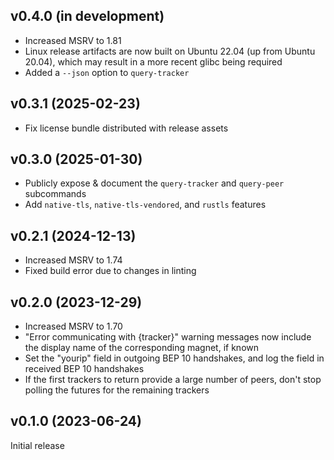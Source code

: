 v0.4.0 (in development)
-----------------------
- Increased MSRV to 1.81
- Linux release artifacts are now built on Ubuntu 22.04 (up from Ubuntu 20.04),
  which may result in a more recent glibc being required
- Added a `--json` option to `query-tracker`

v0.3.1 (2025-02-23)
-------------------
- Fix license bundle distributed with release assets

v0.3.0 (2025-01-30)
-------------------
- Publicly expose & document the `query-tracker` and `query-peer` subcommands
- Add `native-tls`, `native-tls-vendored`, and `rustls` features

v0.2.1 (2024-12-13)
-------------------
- Increased MSRV to 1.74
- Fixed build error due to changes in linting

v0.2.0 (2023-12-29)
-------------------
- Increased MSRV to 1.70
- "Error communicating with {tracker}" warning messages now include the display
  name of the corresponding magnet, if known
- Set the "yourip" field in outgoing BEP 10 handshakes, and log the field in
  received BEP 10 handshakes
- If the first trackers to return provide a large number of peers, don't stop
  polling the futures for the remaining trackers

v0.1.0 (2023-06-24)
-------------------
Initial release
